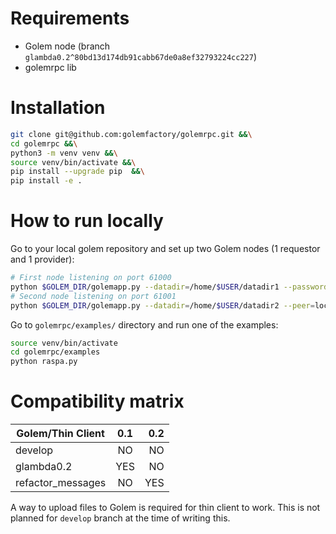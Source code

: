 # Requirements

- Golem node (branch `glambda0.2^80bd13d174db91cabb67de0a8ef32793224cc227`)
- golemrpc lib 

# Installation

```sh
git clone git@github.com:golemfactory/golemrpc.git &&\
cd golemrpc &&\
python3 -m venv venv &&\
source venv/bin/activate &&\
pip install --upgrade pip  &&\
pip install -e .
```


# How to run locally

Go to your local golem repository and set up two Golem nodes (1 requestor and 1 provider):

```sh
# First node listening on port 61000
python $GOLEM_DIR/golemapp.py --datadir=/home/$USER/datadir1 --password=node1 --accept-terms --rpc-address=localhost:61000
# Second node listening on port 61001
python $GOLEM_DIR/golemapp.py --datadir=/home/$USER/datadir2 --peer=localhost:40102 --rpc-address=localhost:61001
```

Go to `golemrpc/examples/` directory and run one of the examples:

```sh
source venv/bin/activate
cd golemrpc/examples
python raspa.py
```

# Compatibility matrix

| Golem/Thin Client        | 0.1           | 0.2  |
| -------------------------|:-------------:| ----:|
| develop                  | NO            | NO   |
| glambda0.2               | YES           | NO   |
| refactor_messages        | NO            | YES  |

A way to upload files to Golem is required for thin client to work. This is not planned for `develop` branch at the time of writing this.
